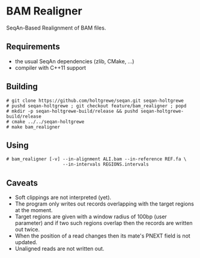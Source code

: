 BAM Realigner
=============

SeqAn-Based Realignment of BAM files.

Requirements
------------

* the usual SeqAn dependencies (zlib, CMake, ...)
* compiler with C++11 support

Building
--------

    # git clone https://github.com/holtgrewe/seqan.git seqan-holtgrewe
    # pushd seqan-holtgrewe ; git checkout feature/bam_realigner ; popd
    # mkdir -p seqan-holtgrewe-build/release && pushd seqan-holtgrewe-build/release
    # cmake ../../seqan-holtgrewe
    # make bam_realigner

Using
-----

    # bam_realigner [-v] --in-alignment ALI.bam --in-reference REF.fa \
                         --in-intervals REGIONS.intervals

Caveats
-------

* Soft clippings are not interpreted (yet).
* The program only writes out records overlapping with the target regions at
  the moment.
* Target regions are given with a window radius of 100bp (user parameter) and
  if two such regions overlap then the records are written out twice.
* When the position of a read changes then its mate's PNEXT field is not updated.
* Unaligned reads are not written out.
